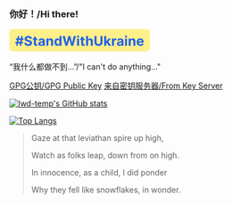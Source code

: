 ### 你好！/Hi there!

[![Stand With Ukraine](https://raw.githubusercontent.com/vshymanskyy/StandWithUkraine/main/badges/StandWithUkraine.svg)](https://stand-with-ukraine.pp.ua)

“我什么都做不到...”/"I can't do anything..."

[GPG公钥/GPG Public Key](lwd-temp_0xFDCB405A_public.asc) [来自密钥服务器/From Key Server](https://keyserver.ubuntu.com/pks/lookup?op=get&search=0xafce72de15a64a20f9e731bbc8d10d21fdcb405a)

[![lwd-temp's GitHub stats](https://github-readme-stats-lwd-temp.vercel.app/api?username=lwd-temp&count_private=true&show_icons=true)](https://github.com/anuraghazra/github-readme-stats)

[![Top Langs](https://github-readme-stats-lwd-temp.vercel.app//api/top-langs/?username=lwd-temp&langs_count=10&layout=compact)](https://github.com/anuraghazra/github-readme-stats)

> Gaze at that leviathan spire up high,
> 
> Watch as folks leap, down from on high.
> 
> In innocence, as a child, I did ponder
> 
> Why they fell like snowflakes, in wonder.
> 

<!-- 你看那通天的巨塔，每时每刻都有人往下跳。我小时候不懂，以为那是雪花。 -->
